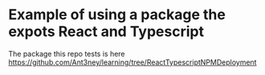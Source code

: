 # Example of using a package the expots React and Typescript

The package this repo tests is here https://github.com/Ant3ney/learning/tree/ReactTypescriptNPMDeployment
